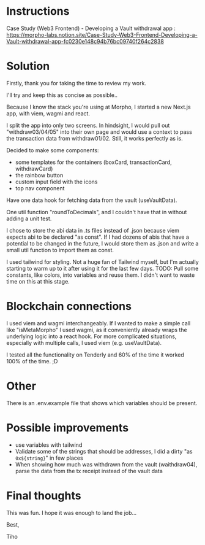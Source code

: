 # Instructions

Case Study (Web3 Frontend) - Developing a Vault withdrawal app :
<https://morpho-labs.notion.site/Case-Study-Web3-Frontend-Developing-a-Vault-withdrawal-app-fc0230e148c94b76bc09740f264c2838> 

# Solution

Firstly, thank you for taking the time to review my work.

I'll try and keep this as concise as possible..

Because I know the stack you're using at Morpho, I started a new Next.js app, with viem, wagmi and react.

I split the app into only two screens. In hindsight, I would pull out "withdraw03/04/05" into their own page and would use a context to pass the transaction data from withdraw01/02. Still, it works perfectly as is. 

Decided to make some components:
- some templates for the containers (boxCard, transactionCard, withdrawCard)
- the rainbow button
- custom input field with the icons
- top nav component

Have one data hook for fetching data from the vault (useVaultData).

One util function "roundToDecimals", and I couldn't have that in without adding a unit test. 

I chose to store the abi data in .ts files instead of .json because viem expects abi to be declared "as const". 
If I had dozens of abis that have a potential to be changed in the future, I would store them as .json and write a small util function to import them as const. 

I used tailwind for styling. Not a huge fan of Tailwind myself, but I'm actually starting to warm up to it after using it for the last few days.
TODO: Pull some constants, like colors, into variables and reuse them. I didn't want to waste time on this at this stage. 

# Blockchain connections

I used viem and wagmi interchangeably. If I wanted to make a simple call like "isMetaMorpho" I used wagmi, as it conveniently already wraps the underlying logic into a react hook. For more complicated situations, especially with multiple calls, I used viem (e.g. useVaultData).

I tested all the functionality on Tenderly and 60% of the time it worked 100% of the time. ;D
# Other

There is an .env.example file that shows which variables should be present.

# Possible improvements

- use variables with tailwind
- Validate some of the strings that should be addresses, I did a dirty "as `0x${string}`" in few places
- When showing how much was withdrawn from the vault (waithdraw04), parse the data from the tx receipt instead of the vault data

# Final thoughts

This was fun. I hope it was enough to land the job... 

Best,

Tiho
